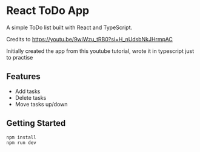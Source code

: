# React ToDo App

A simple ToDo list built with React and TypeScript.

Credits to https://youtu.be/9wiWzu_tRB0?si=H_nUdsbNkJHrmpAC

Initially created the app from this youtube tutorial, wrote it in typescript just to practise

## Features
- Add tasks
- Delete tasks
- Move tasks up/down

## Getting Started

```bash
npm install
npm run dev
